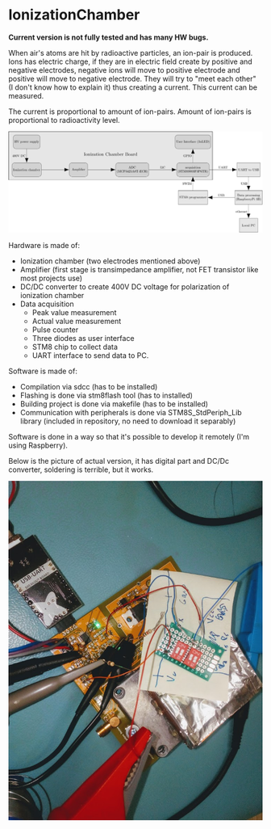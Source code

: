 # IonizationChamber

**Current version is not fully tested and has many HW bugs.**

When air's atoms are hit by radioactive particles, an ion-pair is produced. Ions has electric charge, if they are in electric field create by positive and negative electrodes, negative ions will move to positive electrode and positive will move to negative electrode. They will try to "meet each other" (I don't know how to explain it) thus creating a current. This current can be measured.

The current is proportional to amount of ion-pairs. Amount of ion-pairs is proportional to radioactivity level.

![architecture](https://raw.githubusercontent.com/RobertGawron/IonizationChamber/master/documentation/diagrams/ArchitectureOverview-1.png)


Hardware is made of:
* Ionization chamber (two electrodes mentioned above)
* Amplifier (first stage is transimpedance amplifier, not FET transistor like most projects use)
* DC/DC converter to create 400V DC voltage for polarization of ionization chamber
* Data acquisition
  * Peak value measurement
  * Actual value measurement
  * Pulse counter
  * Three diodes as user interface
  * STM8 chip to collect data
  * UART interface to send data to PC.

Software is made of:
* Compilation via sdcc (has to be installed)
* Flashing is done via stm8flash tool (has to installed)
* Building project is done via makefile (has to be installed)
* Communication with peripherals is done via STM8S_StdPeriph_Lib library (included in repository, no need to download it separably)

Software is done in a way so that it's possible to develop it remotely (I'm using Raspberry).

Below is the picture of actual version, it has digital part and DC/Dc converter, soldering is terrible, but it works.



![sensor render](https://raw.githubusercontent.com/RobertGawron/IonizationChamber/master/documentation/pictures/pcb_04_08_2019.jpg)

 
